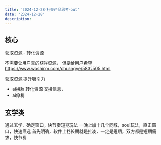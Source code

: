 ```yaml
---
title: '2024-12-28-社交产品思考-out'
date: '2024-12-28'
description:
---
```


## 核心
获取资源 - 转化资源

不需要让用户真的获得资源， 但要给用户希望
https://www.woshipm.com/chuangye/5832505.html

获取资源
提升吸引力，
- ai换脸
转化资源
交换信息，
- ai僚机


## 玄学类
通过玄学，确定窗口，快节奏短期玩法
一晚上加十几个同城，soul玩法，直击窗口，快速筛选
首先明确，软件上找长期就是扯淡，一定是短期，双方都是短期需求，快节奏
